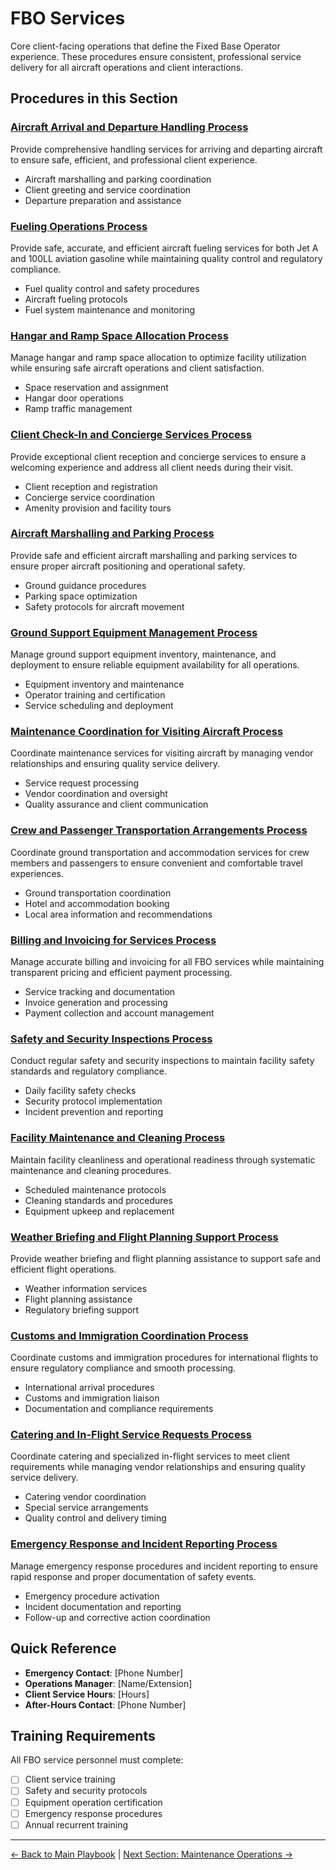 # FBO Services

Core client-facing operations that define the Fixed Base Operator experience. These procedures ensure consistent, professional service delivery for all aircraft operations and client interactions.

## Procedures in this Section

### [Aircraft Arrival and Departure Handling Process](01-aircraft-arrival-departure-handling.md)
Provide comprehensive handling services for arriving and departing aircraft to ensure safe, efficient, and professional client experience.
- Aircraft marshalling and parking coordination
- Client greeting and service coordination  
- Departure preparation and assistance

### [Fueling Operations Process](02-fueling-operations.md)
Provide safe, accurate, and efficient aircraft fueling services for both Jet A and 100LL aviation gasoline while maintaining quality control and regulatory compliance.
- Fuel quality control and safety procedures
- Aircraft fueling protocols
- Fuel system maintenance and monitoring

### [Hangar and Ramp Space Allocation Process](03-hangar-ramp-space-allocation.md)
Manage hangar and ramp space allocation to optimize facility utilization while ensuring safe aircraft operations and client satisfaction.
- Space reservation and assignment
- Hangar door operations
- Ramp traffic management

### [Client Check-In and Concierge Services Process](04-client-checkin-concierge.md)
Provide exceptional client reception and concierge services to ensure a welcoming experience and address all client needs during their visit.
- Client reception and registration
- Concierge service coordination
- Amenity provision and facility tours

### [Aircraft Marshalling and Parking Process](05-aircraft-marshalling-parking.md)
Provide safe and efficient aircraft marshalling and parking services to ensure proper aircraft positioning and operational safety.
- Ground guidance procedures
- Parking space optimization
- Safety protocols for aircraft movement

### [Ground Support Equipment Management Process](06-gse-management.md)
Manage ground support equipment inventory, maintenance, and deployment to ensure reliable equipment availability for all operations.
- Equipment inventory and maintenance
- Operator training and certification
- Service scheduling and deployment

### [Maintenance Coordination for Visiting Aircraft Process](07-maintenance-coordination-visiting.md)
Coordinate maintenance services for visiting aircraft by managing vendor relationships and ensuring quality service delivery.
- Service request processing
- Vendor coordination and oversight
- Quality assurance and client communication

### [Crew and Passenger Transportation Arrangements Process](08-transportation-arrangements.md)
Coordinate ground transportation and accommodation services for crew members and passengers to ensure convenient and comfortable travel experiences.
- Ground transportation coordination
- Hotel and accommodation booking
- Local area information and recommendations

### [Billing and Invoicing for Services Process](09-billing-invoicing-services.md)
Manage accurate billing and invoicing for all FBO services while maintaining transparent pricing and efficient payment processing.
- Service tracking and documentation
- Invoice generation and processing
- Payment collection and account management

### [Safety and Security Inspections Process](10-safety-security-inspections.md)
Conduct regular safety and security inspections to maintain facility safety standards and regulatory compliance.
- Daily facility safety checks
- Security protocol implementation
- Incident prevention and reporting

### [Facility Maintenance and Cleaning Process](11-facility-maintenance-cleaning.md)
Maintain facility cleanliness and operational readiness through systematic maintenance and cleaning procedures.
- Scheduled maintenance protocols
- Cleaning standards and procedures
- Equipment upkeep and replacement

### [Weather Briefing and Flight Planning Support Process](12-weather-flight-planning-support.md)
Provide weather briefing and flight planning assistance to support safe and efficient flight operations.
- Weather information services
- Flight planning assistance
- Regulatory briefing support

### [Customs and Immigration Coordination Process](13-customs-immigration-coordination.md)
Coordinate customs and immigration procedures for international flights to ensure regulatory compliance and smooth processing.
- International arrival procedures
- Customs and immigration liaison
- Documentation and compliance requirements

### [Catering and In-Flight Service Requests Process](14-catering-inflight-services.md)
Coordinate catering and specialized in-flight services to meet client requirements while managing vendor relationships and ensuring quality service delivery.
- Catering vendor coordination
- Special service arrangements
- Quality control and delivery timing

### [Emergency Response and Incident Reporting Process](15-emergency-response-incident-reporting.md)
Manage emergency response procedures and incident reporting to ensure rapid response and proper documentation of safety events.
- Emergency procedure activation
- Incident documentation and reporting
- Follow-up and corrective action coordination

## Quick Reference
- **Emergency Contact**: [Phone Number]
- **Operations Manager**: [Name/Extension]
- **Client Service Hours**: [Hours]
- **After-Hours Contact**: [Phone Number]

## Training Requirements
All FBO service personnel must complete:
- [ ] Client service training
- [ ] Safety and security protocols
- [ ] Equipment operation certification
- [ ] Emergency response procedures
- [ ] Annual recurrent training

---
[← Back to Main Playbook](../../README.md) | [Next Section: Maintenance Operations →](../02-maintenance-operations/README.md)
